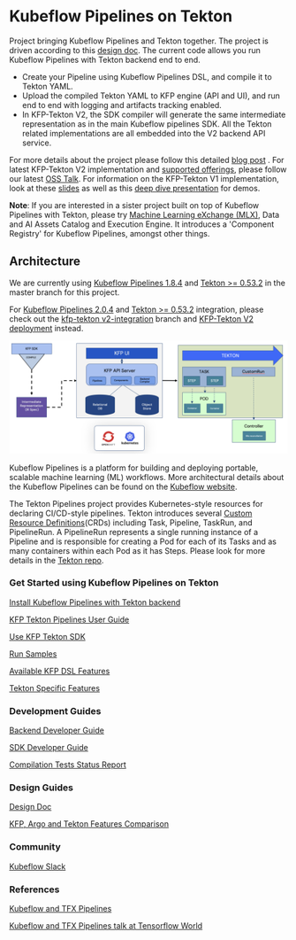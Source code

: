 # Kubeflow Pipelines on Tekton

Project bringing Kubeflow Pipelines and Tekton together. The project is driven
according to this [design doc](http://bit.ly/kfp-tekton). The current code allows you run Kubeflow Pipelines with Tekton backend end to end.

* Create your Pipeline using Kubeflow Pipelines DSL, and compile it to Tekton
  YAML.
* Upload the compiled Tekton YAML to KFP engine (API and UI), and run end to end
  with logging and artifacts tracking enabled.
* In KFP-Tekton V2, the SDK compiler will generate the same intermediate representation as in the main Kubeflow pipelines SDK. All the Tekton related implementations are all embedded into the V2 backend API service.

For more details about the project please follow this detailed [blog post](https://developer.ibm.com/blogs/awb-tekton-optimizations-for-kubeflow-pipelines-2-0) . For latest KFP-Tekton V2 implementation and [supported offerings](https://developer.ibm.com/articles/advance-machine-learning-workflows-with-ibm-watson-pipelines/), please follow our latest [OSS Talk](https://www.youtube.com/watch?v=KQOee-XZtvc&list=PLbzoR-pLrL6pzNRLzcLZ33fFxcyITtMWn&index=4). For information on the KFP-Tekton V1 implementation, look at these [slides](https://www.slideshare.net/AnimeshSingh/kubeflow-pipelines-with-tekton-236769976) as well as this [deep dive presentation](https://www.youtube.com/watch?v=AYIeNtXLT_k) for demos.

**Note**: If you are interested in a sister project built on top of Kubeflow Pipelines with Tekton, please try [Machine Learning eXchange (MLX)](https://github.com/machine-learning-exchange), Data and AI Assets Catalog and Execution Engine. It introduces a 'Component Registry' for Kubeflow Pipelines, amongst other things.

## Architecture

We are currently using [Kubeflow Pipelines 1.8.4](https://github.com/kubeflow/pipelines/releases/tag/1.8.4) and
[Tekton >= 0.53.2](https://github.com/tektoncd/pipeline/releases/tag/v0.53.2)
in the master branch for this project.

For [Kubeflow Pipelines 2.0.4](https://github.com/kubeflow/pipelines/releases/tag/2.0.4) and
[Tekton >= 0.53.2](https://github.com/tektoncd/pipeline/releases/tag/v0.53.2)
integration, please check out the [kfp-tekton v2-integration](https://github.com/kubeflow/kfp-tekton/tree/v2-integration) branch and [KFP-Tekton V2 deployment](/guides/kfp_tekton_install.md#standalone-kubeflow-pipelines-v2-with-tekton-backend-deployment) instead.

![kfp-tekton](images/kfp-tekton.png)


Kubeflow Pipelines is a platform for building and deploying portable, scalable machine learning (ML) workflows. More architectural details about the Kubeflow Pipelines can be found on the [Kubeflow website](https://www.kubeflow.org/docs/components/pipelines/overview/).

The Tekton Pipelines project provides Kubernetes-style resources for declaring
CI/CD-style pipelines. Tekton introduces several [Custom Resource Definitions](https://kubernetes.io/docs/concepts/extend-kubernetes/api-extension/custom-resources/)(CRDs) including Task, Pipeline, TaskRun, and PipelineRun. A PipelineRun represents a single running instance of a Pipeline and is responsible for creating a Pod for each of its Tasks and as many containers within each Pod as it has Steps. Please look for more details in the [Tekton repo](https://github.com/tektoncd/pipeline).

### Get Started using Kubeflow Pipelines on Tekton

[Install Kubeflow Pipelines with Tekton backend](/guides/kfp_tekton_install.md)

[KFP Tekton Pipelines User Guide](/guides/kfp-user-guide/README.md)

[Use KFP Tekton SDK](/sdk/README.md)

[Run Samples](/samples/README.md)

[Available KFP DSL Features](/sdk/FEATURES.md)

[Tekton Specific Features](/guides/advanced_user_guide.md)

### Development Guides

[Backend Developer Guide](/guides/developer_guide.md)

[SDK Developer Guide](/sdk/python/README.md)

[Compilation Tests Status Report](/sdk/python/tests/README.md)

### Design Guides

[Design Doc](http://bit.ly/kfp-tekton)

[KFP, Argo and Tekton Features Comparison](https://docs.google.com/spreadsheets/d/1LFUy86MhVrU2cRhXNsDU-OBzB4BlkT9C0ASD3hoXqpo/edit#gid=979402121)

### Community

[Kubeflow Slack](https://join.slack.com/t/kubeflow/shared_invite/zt-cpr020z4-PfcAue_2nw67~iIDy7maAQ)

### References

[Kubeflow and TFX Pipelines](/samples/kfp-tfx)

[Kubeflow and TFX Pipelines talk at Tensorflow World](https://www.slideshare.net/AnimeshSingh/hybrid-cloud-kubeflow-and-tensorflow-extended-tfx)
